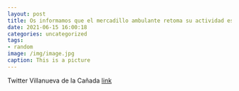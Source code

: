 ```yaml
---
layout: post
title: Os informamos que el mercadillo ambulante retoma su actividad este sábado, 19 de junio, en su ubicación y horario habituales (C/...
date: 2021-06-15 16:00:18
categories: uncategorized
tags:
- random
image: /img/image.jpg
caption: This is a picture
---
```

Twitter Villanueva de la Cañada [link](https://twitter.com/AytoVDLCanada/status/1404714329480609793)
